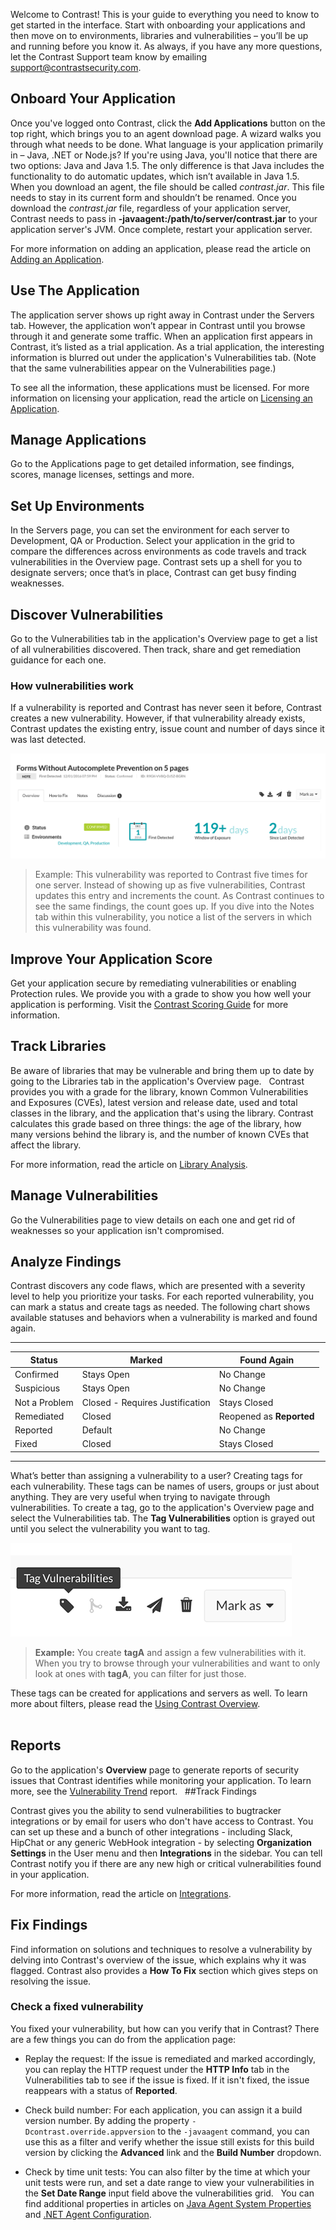 <!--
title: "Quick Start Guide"
description: "Overview of Contrast UI for new users"
tags: "Onboarding new user getting started"
-->

Welcome to Contrast! This is your guide to everything you need to know to get started in the interface. Start with onboarding your applications and then move on to environments, libraries and vulnerabilities – you’ll be up and running before you know it. As always, if you have any more questions, let the Contrast Support team know by emailing <support@contrastsecurity.com>. 

## Onboard Your Application

Once you've logged onto Contrast, click the **Add Applications** button on the top right, which brings you to an agent download page. A wizard walks you through what needs to be done. What language is your application primarily in – Java, .NET or Node.js? If you're using Java, you'll notice that there are two options: Java and Java 1.5. The only difference is that Java includes the functionality to do automatic updates, which isn’t available in Java 1.5.
 
When you download an agent, the file should be called *contrast.jar*. This file needs to stay in its current form and shouldn’t be renamed. Once you download the *contrast.jar* file, regardless of your application server, Contrast needs to pass in **-javaagent:/path/to/server/contrast.jar** to your application server's JVM. Once complete, restart your application server. 

For more information on adding an application, please read the article on [Adding an Application](user_apps.html#addapp).
 
## Use The Application

The application server shows up right away in Contrast under the Servers tab. However, the application won’t appear in Contrast until you browse through it and generate some traffic. When an application first appears in Contrast, it’s listed as a trial application. As a trial application, the interesting information is blurred out under the application's Vulnerabilities tab. (Note that the same vulnerabilities appear on the Vulnerabilities page.) 

To  see all the information, these applications must be licensed. For more information on licensing your application, read the article on [Licensing an Application](user_apps.html#license).
 
## Manage Applications

Go to the Applications page to get detailed information, see findings, scores, manage licenses, settings and more.
 
## Set Up Environments

In the Servers page, you can set the environment for each server to Development, QA or Production. Select your application in the grid to compare the differences across environments as code travels and track vulnerabilities in the Overview page. Contrast sets up a shell for you to designate servers; once that’s in place, Contrast can get busy finding weaknesses.
 
## Discover Vulnerabilities

Go to the Vulnerabilities tab in the application's Overview page to get a list of all vulnerabilities discovered. Then track, share and get remediation guidance for each one.

### How vulnerabilities work

If a vulnerability is reported and Contrast has never seen it before, Contrast creates a new vulnerability. However, if that vulnerability already exists, Contrast updates the existing entry, issue count and number of days since it was last detected. 

<a href="assets/images/Application-vulnerabilities-tab.png" rel="lightbox" title="Vulnerabilities in the application page"><img class="thumbnail" src="assets/images/Application-vulnerabilities-tab.png"/></a>

> Example: This vulnerability was reported to Contrast five times for one server. Instead of showing up as five vulnerabilities, Contrast updates this entry and increments the count. As Contrast continues to see the same findings, the count goes up. If you dive into the Notes tab within this vulnerability, you notice a list of the servers in which this vulnerability was found.
 
## Improve Your Application Score

Get your application secure by remediating vulnerabilities or enabling Protection rules. We provide you with a grade to show you how well your application is performing. Visit the [Contrast Scoring Guide](user_apps.html#score) for more information. 
 
## Track Libraries

Be aware of libraries that may be vulnerable and bring them up to date by going to the Libraries tab in the application's Overview page. 
 
Contrast provides you with a grade for the library, known Common Vulnerabilities and Exposures (CVEs), latest version and release date, used and total classes in the library, and the application that's using the library. Contrast calculates this grade based on three things: the age of the library, how many versions behind the library is, and the number of known CVEs that affect the library.

For more information, read the article on [Library Analysis](user_libraries.html#analysis).
 
## Manage Vulnerabilities

Go the Vulnerabilities page to view details on each one and get rid of weaknesses so your application isn't compromised.
 
## Analyze Findings

Contrast discovers any code flaws, which are presented with a severity level to help you prioritize your tasks. For each reported vulnerability, you can mark a status and create tags as needed. The following chart shows available statuses and behaviors when a vulnerability is marked and found again.

---

| Status        | Marked                          | Found Again          |
|---------------|---------------------------------|----------------------|
| Confirmed     | Stays Open                      | No Change            |
| Suspicious    | Stays Open                      | No Change            |
| Not a Problem | Closed - Requires Justification | Stays Closed         |
| Remediated    | Closed                          | Reopened as **Reported** |
| Reported      | Default                         | No Change            |
| Fixed         | Closed                          | Stays Closed         |

---

What’s better than assigning a vulnerability to a user? Creating tags for each vulnerability. These tags can be names of users, groups or just about anything. They are very useful when trying to navigate through vulnerabilities. To create a tag, go to the application's Overview page and select the Vulnerabilities tab. The **Tag Vulnerabilities** option is grayed out until you select the vulnerability you want to tag. 

<a href="assets/images/Tag-vulnerability.png" rel="lightbox" title="Tag vulnerabilities in the application page"><img class="thumbnail" src="assets/images/Tag-vulnerability.png"/></a>
 
> **Example:** You create **tagA** and assign a few vulnerabilities with it. When you try to browse through your vulnerabilities and want to only look at ones with **tagA**, you can filter for just those.

These tags can be created for applications and servers as well. To learn more about filters, please read the [Using Contrast Overview](user_starthere.html#ui-overview).  
 
## Reports

Go to the application's **Overview** page to generate reports of security issues that Contrast identifies while monitoring your application. To learn more, see the [Vulnerability Trend](user_reports.html#vulntrend) report.
 
##Track Findings

Contrast gives you the ability to send vulnerabilities to bugtracker integrations or by email for users who don't have access to Contrast. You can set up these and a bunch of other integrations - including Slack, HipChat or any generic WebHook integration - by selecting **Organization Settings** in the User menu and then **Integrations** in the sidebar. You can tell Contrast notify you if there are any new high or critical vulnerabilities found in your application. 

For more information, read the article on [Integrations](admin_orgintegrations.html).
 
## Fix Findings

Find information on solutions and techniques to resolve a vulnerability by delving into Contrast's overview of the issue, which explains why it was flagged. Contrast also provides a **How To Fix** section which gives steps on resolving the issue. 
 
### Check a fixed vulnerability 

You fixed your vulnerability, but how can you verify that in Contrast? There are a few things you can do from the application page:

* Replay the request:
If the issue is remediated and marked accordingly, you can replay the HTTP request under the **HTTP Info** tab in the Vulnerabilities tab to see if the issue is fixed. If it isn't fixed, the issue reappears with a status of **Reported**.

* Check build number:
For each application, you can assign it a build version number. By adding the property `-Dcontrast.override.appversion` to the `-javaagent` command, you can use this as a filter and verify whether the issue still exists for this build version by clicking the **Advanced** link and the **Build Number** dropdown.

* Check by time unit tests:
You can also filter by the time at which your unit tests were run, and set a date range to view your vulnerabilities in the **Set Date Range** input field above the vulnerabilities grid.
 
You can find additional properties in articles on [Java Agent System Properties](installation_javaconfig.html#system) and [.NET Agent Configuration](installation_netconfig.html#config). 
